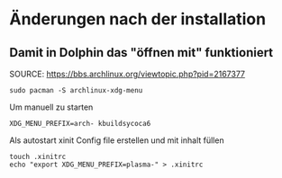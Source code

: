 # Änderungen nach der installation

## Damit in Dolphin das "öffnen mit" funktioniert 
SOURCE: https://bbs.archlinux.org/viewtopic.php?pid=2167377
```
sudo pacman -S archlinux-xdg-menu
```
Um manuell zu starten
```
XDG_MENU_PREFIX=arch- kbuildsycoca6
```
Als autostart xinit Config file erstellen und mit inhalt füllen
```
touch .xinitrc
echo "export XDG_MENU_PREFIX=plasma-" > .xinitrc
```
